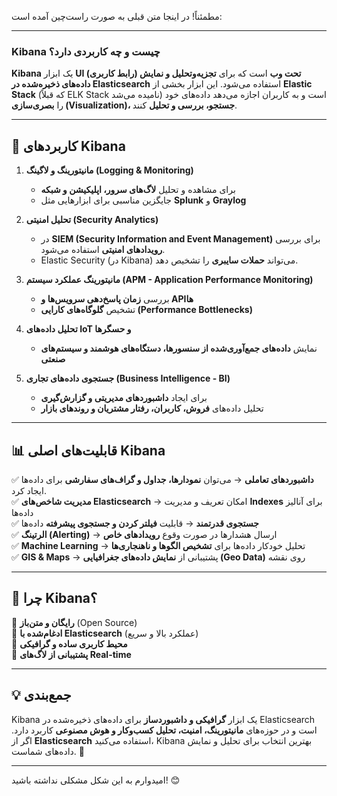 مطمئناً! در اینجا متن قبلی به صورت راست‌چین آمده است:

---

### **Kibana چیست و چه کاربردی دارد؟**  
**Kibana** یک ابزار **UI (رابط کاربری) تحت وب** است که برای **تجزیه‌وتحلیل و نمایش داده‌های ذخیره‌شده در Elasticsearch** استفاده می‌شود. این ابزار بخشی از **Elastic Stack** (که قبلاً ELK Stack نامیده می‌شد) است و به کاربران اجازه می‌دهد داده‌های خود را **بصری‌سازی (Visualization)، جستجو، بررسی و تحلیل** کنند.

---

## **📌 کاربردهای Kibana**
1. **مانیتورینگ و لاگینگ (Logging & Monitoring)**  
   - برای مشاهده و تحلیل **لاگ‌های سرور، اپلیکیشن و شبکه**  
   - جایگزین مناسبی برای ابزارهایی مثل **Splunk** و **Graylog**  

2. **تحلیل امنیتی (Security Analytics)**  
   - در **SIEM (Security Information and Event Management)** برای بررسی **رویدادهای امنیتی** استفاده می‌شود.  
   - Elastic Security (در Kibana) می‌تواند **حملات سایبری** را تشخیص دهد.  

3. **مانیتورینگ عملکرد سیستم (APM - Application Performance Monitoring)**  
   - بررسی **زمان پاسخ‌دهی سرویس‌ها و APIها**  
   - تشخیص **گلوگاه‌های کارایی (Performance Bottlenecks)**  

4. **تحلیل داده‌های IoT و حسگرها**  
   - نمایش **داده‌های جمع‌آوری‌شده از سنسورها، دستگاه‌های هوشمند و سیستم‌های صنعتی**  

5. **جستجوی داده‌های تجاری (Business Intelligence - BI)**  
   - برای ایجاد **داشبوردهای مدیریتی و گزارش‌گیری**  
   - تحلیل داده‌های **فروش، کاربران، رفتار مشتریان و روندهای بازار**  

---

## **📊 قابلیت‌های اصلی Kibana**
✅ **داشبوردهای تعاملی** → می‌توان **نمودارها، جداول و گراف‌های سفارشی** برای داده‌ها ایجاد کرد.  
✅ **مدیریت شاخص‌های Elasticsearch** → امکان تعریف و مدیریت **Indexes** برای آنالیز داده‌ها  
✅ **جستجوی قدرتمند** → قابلیت **فیلتر کردن و جستجوی پیشرفته** داده‌ها  
✅ **الرتینگ (Alerting)** → ارسال هشدارها در صورت وقوع **رویدادهای خاص**  
✅ **Machine Learning** → تحلیل خودکار داده‌ها برای **تشخیص الگوها و ناهنجاری‌ها**  
✅ **GIS & Maps** → پشتیبانی از **نمایش داده‌های جغرافیایی (Geo Data)** روی نقشه  

---

## **🎯 چرا Kibana؟**
🔹 **رایگان و متن‌باز** (Open Source)  
🔹 **ادغام‌شده با Elasticsearch** (عملکرد بالا و سریع)  
🔹 **محیط کاربری ساده و گرافیکی**  
🔹 **پشتیبانی از لاگ‌های Real-time**  

---

## **💡 جمع‌بندی**
Kibana یک ابزار **گرافیکی و داشبوردساز** برای داده‌های ذخیره‌شده در Elasticsearch است و در حوزه‌های **مانیتورینگ، امنیت، تحلیل کسب‌وکار و هوش مصنوعی** کاربرد دارد. اگر از **Elasticsearch** استفاده می‌کنید، Kibana بهترین انتخاب برای تحلیل و نمایش داده‌های شماست. 🚀

---

امیدوارم به این شکل مشکلی نداشته باشید! 😊
